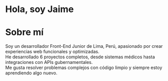 # Hola, soy Jaime 

# Sobre mí
Soy un desarrollador Front-End Junior de Lima, Perú, apasionado por crear experiencias web funcionales y optimizadas.  
He desarrollado 6 proyectos completos, desde sistemas médicos hasta integraciones con APIs gubernamentales.  
Me gusta resolver problemas complejos con código limpio y siempre estoy aprendiendo algo nuevo.
